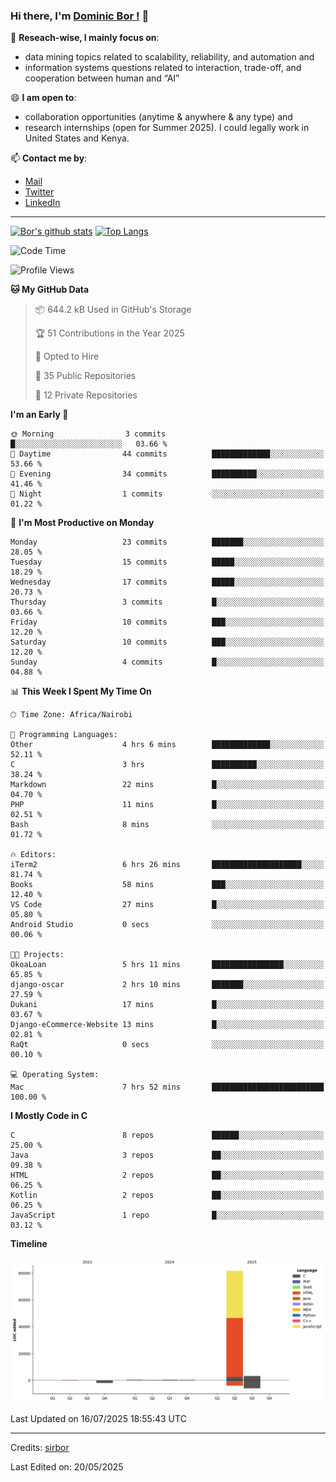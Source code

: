 ### Hi there, I'm [Dominic Bor !](https://www.dominicbor.me/) 👋

🔭 **Reseach-wise, I mainly focus on**:

- data mining topics related to scalability, reliability, and automation and
- information systems questions related to interaction, trade-off, and cooperation between human and “AI”

😄 **I am open to**:

- collaboration opportunities (anytime & anywhere & any type) and
- research internships (open for Summer 2025). I could legally work in United States and Kenya.

📫 **Contact me by**:

- [Mail](mailto:dominicbor@icloud.com)
- [Twitter](https://twitter.com/Kd_Bpr)
- [LinkedIn](https://www.linkedin.com/in/sirbor/)

---

[![Bor's github stats](https://github-readme-stats.vercel.app/api?username=sirbor&theme=material-palenight&count_private=true&hide=contribs)](https://github.com/anuraghazra/github-readme-stats)
[![Top Langs](https://github-readme-stats.vercel.app/api/top-langs/?username=sirbor&theme=material-palenight&hide=Jupyter&layout=compact)](https://github.com/anuraghazra/github-readme-stats)

<!--START_SECTION:waka-->
![Code Time](http://img.shields.io/badge/Code%20Time-915%20hrs%209%20mins-blue)

![Profile Views](http://img.shields.io/badge/Profile%20Views-4-blue)

**🐱 My GitHub Data** 

> 📦 644.2 kB Used in GitHub's Storage 
 > 
> 🏆 51 Contributions in the Year 2025
 > 
> 💼 Opted to Hire
 > 
> 📜 35 Public Repositories 
 > 
> 🔑 12 Private Repositories 
 > 
**I'm an Early 🐤** 

```text
🌞 Morning                3 commits           █░░░░░░░░░░░░░░░░░░░░░░░░   03.66 % 
🌆 Daytime                44 commits          █████████████░░░░░░░░░░░░   53.66 % 
🌃 Evening                34 commits          ██████████░░░░░░░░░░░░░░░   41.46 % 
🌙 Night                  1 commits           ░░░░░░░░░░░░░░░░░░░░░░░░░   01.22 % 
```
📅 **I'm Most Productive on Monday** 

```text
Monday                   23 commits          ███████░░░░░░░░░░░░░░░░░░   28.05 % 
Tuesday                  15 commits          █████░░░░░░░░░░░░░░░░░░░░   18.29 % 
Wednesday                17 commits          █████░░░░░░░░░░░░░░░░░░░░   20.73 % 
Thursday                 3 commits           █░░░░░░░░░░░░░░░░░░░░░░░░   03.66 % 
Friday                   10 commits          ███░░░░░░░░░░░░░░░░░░░░░░   12.20 % 
Saturday                 10 commits          ███░░░░░░░░░░░░░░░░░░░░░░   12.20 % 
Sunday                   4 commits           █░░░░░░░░░░░░░░░░░░░░░░░░   04.88 % 
```


📊 **This Week I Spent My Time On** 

```text
🕑︎ Time Zone: Africa/Nairobi

💬 Programming Languages: 
Other                    4 hrs 6 mins        █████████████░░░░░░░░░░░░   52.11 % 
C                        3 hrs               ██████████░░░░░░░░░░░░░░░   38.24 % 
Markdown                 22 mins             █░░░░░░░░░░░░░░░░░░░░░░░░   04.70 % 
PHP                      11 mins             █░░░░░░░░░░░░░░░░░░░░░░░░   02.51 % 
Bash                     8 mins              ░░░░░░░░░░░░░░░░░░░░░░░░░   01.72 % 

🔥 Editors: 
iTerm2                   6 hrs 26 mins       ████████████████████░░░░░   81.74 % 
Books                    58 mins             ███░░░░░░░░░░░░░░░░░░░░░░   12.40 % 
VS Code                  27 mins             █░░░░░░░░░░░░░░░░░░░░░░░░   05.80 % 
Android Studio           0 secs              ░░░░░░░░░░░░░░░░░░░░░░░░░   00.06 % 

🐱‍💻 Projects: 
OkoaLoan                 5 hrs 11 mins       ████████████████░░░░░░░░░   65.85 % 
django-oscar             2 hrs 10 mins       ███████░░░░░░░░░░░░░░░░░░   27.59 % 
Dukani                   17 mins             █░░░░░░░░░░░░░░░░░░░░░░░░   03.67 % 
Django-eCommerce-Website 13 mins             █░░░░░░░░░░░░░░░░░░░░░░░░   02.81 % 
RaQt                     0 secs              ░░░░░░░░░░░░░░░░░░░░░░░░░   00.10 % 

💻 Operating System: 
Mac                      7 hrs 52 mins       █████████████████████████   100.00 % 
```

**I Mostly Code in C** 

```text
C                        8 repos             ██████░░░░░░░░░░░░░░░░░░░   25.00 % 
Java                     3 repos             ██░░░░░░░░░░░░░░░░░░░░░░░   09.38 % 
HTML                     2 repos             ██░░░░░░░░░░░░░░░░░░░░░░░   06.25 % 
Kotlin                   2 repos             ██░░░░░░░░░░░░░░░░░░░░░░░   06.25 % 
JavaScript               1 repo              █░░░░░░░░░░░░░░░░░░░░░░░░   03.12 % 
```



**Timeline**

![Lines of Code chart](https://raw.githubusercontent.com/sirbor/sirbor/main/assets/bar_graph.png)


 Last Updated on 16/07/2025 18:55:43 UTC
<!--END_SECTION:waka-->
---

Credits: [sirbor](https://github.com/sirbor)

Last Edited on: 20/05/2025
